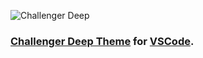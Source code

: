 ![Challenger Deep](https://challenger-deep-theme.github.io/images/logo.png)

### [Challenger Deep Theme](https://challenger-deep-theme.github.io/) for [VSCode](https://github.com/grantbachman/challenger-deep-theme).